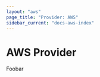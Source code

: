 ```yaml
---
layout: "aws"
page_title: "Provider: AWS"
sidebar_current: "docs-aws-index"
---
```


# AWS Provider

Foobar

